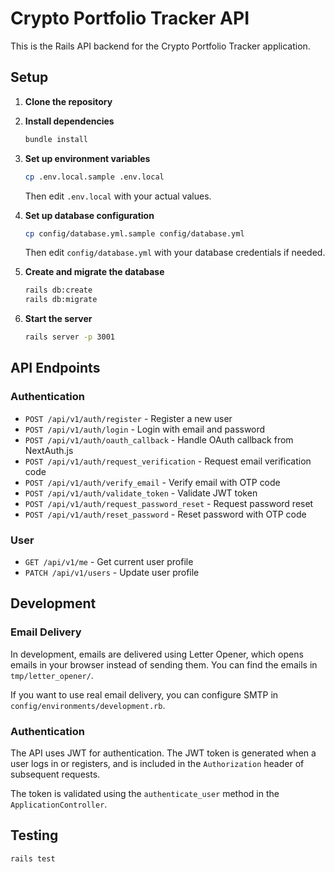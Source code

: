 # Crypto Portfolio Tracker API

This is the Rails API backend for the Crypto Portfolio Tracker application.

## Setup

1. **Clone the repository**

2. **Install dependencies**

   ```bash
   bundle install
   ```

3. **Set up environment variables**

   ```bash
   cp .env.local.sample .env.local
   ```

   Then edit `.env.local` with your actual values.

4. **Set up database configuration**

   ```bash
   cp config/database.yml.sample config/database.yml
   ```

   Then edit `config/database.yml` with your database credentials if needed.

5. **Create and migrate the database**

   ```bash
   rails db:create
   rails db:migrate
   ```

6. **Start the server**
   ```bash
   rails server -p 3001
   ```

## API Endpoints

### Authentication

- `POST /api/v1/auth/register` - Register a new user
- `POST /api/v1/auth/login` - Login with email and password
- `POST /api/v1/auth/oauth_callback` - Handle OAuth callback from NextAuth.js
- `POST /api/v1/auth/request_verification` - Request email verification code
- `POST /api/v1/auth/verify_email` - Verify email with OTP code
- `POST /api/v1/auth/validate_token` - Validate JWT token
- `POST /api/v1/auth/request_password_reset` - Request password reset
- `POST /api/v1/auth/reset_password` - Reset password with OTP code

### User

- `GET /api/v1/me` - Get current user profile
- `PATCH /api/v1/users` - Update user profile

## Development

### Email Delivery

In development, emails are delivered using Letter Opener, which opens emails in your browser instead of sending them. You can find the emails in `tmp/letter_opener/`.

If you want to use real email delivery, you can configure SMTP in `config/environments/development.rb`.

### Authentication

The API uses JWT for authentication. The JWT token is generated when a user logs in or registers, and is included in the `Authorization` header of subsequent requests.

The token is validated using the `authenticate_user` method in the `ApplicationController`.

## Testing

```bash
rails test
```
